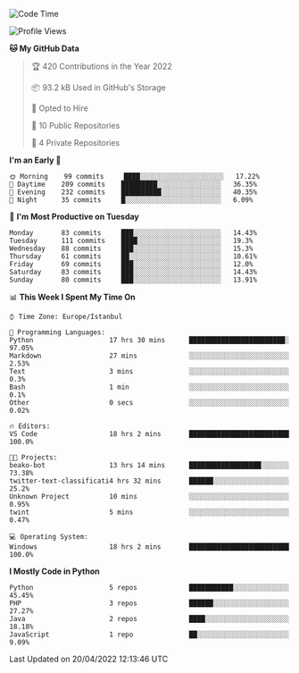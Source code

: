 <!--START_SECTION:waka-->
![Code Time](http://img.shields.io/badge/Code%20Time-171%20hrs%2013%20mins-blue)

![Profile Views](http://img.shields.io/badge/Profile%20Views-0-blue)

**🐱 My GitHub Data** 

> 🏆 420 Contributions in the Year 2022
 > 
> 📦 93.2 kB Used in GitHub's Storage 
 > 
> 💼 Opted to Hire
 > 
> 📜 10 Public Repositories 
 > 
> 🔑 4 Private Repositories  
 > 
**I'm an Early 🐤** 

```text
🌞 Morning    99 commits     ████░░░░░░░░░░░░░░░░░░░░░   17.22% 
🌆 Daytime    209 commits    █████████░░░░░░░░░░░░░░░░   36.35% 
🌃 Evening    232 commits    ██████████░░░░░░░░░░░░░░░   40.35% 
🌙 Night      35 commits     █░░░░░░░░░░░░░░░░░░░░░░░░   6.09%

```
📅 **I'm Most Productive on Tuesday** 

```text
Monday       83 commits     ███░░░░░░░░░░░░░░░░░░░░░░   14.43% 
Tuesday      111 commits    ████░░░░░░░░░░░░░░░░░░░░░   19.3% 
Wednesday    88 commits     ███░░░░░░░░░░░░░░░░░░░░░░   15.3% 
Thursday     61 commits     ██░░░░░░░░░░░░░░░░░░░░░░░   10.61% 
Friday       69 commits     ███░░░░░░░░░░░░░░░░░░░░░░   12.0% 
Saturday     83 commits     ███░░░░░░░░░░░░░░░░░░░░░░   14.43% 
Sunday       80 commits     ███░░░░░░░░░░░░░░░░░░░░░░   13.91%

```


📊 **This Week I Spent My Time On** 

```text
⌚︎ Time Zone: Europe/Istanbul

💬 Programming Languages: 
Python                   17 hrs 30 mins      ████████████████████████░   97.05% 
Markdown                 27 mins             ░░░░░░░░░░░░░░░░░░░░░░░░░   2.53% 
Text                     3 mins              ░░░░░░░░░░░░░░░░░░░░░░░░░   0.3% 
Bash                     1 min               ░░░░░░░░░░░░░░░░░░░░░░░░░   0.1% 
Other                    0 secs              ░░░░░░░░░░░░░░░░░░░░░░░░░   0.02%

🔥 Editors: 
VS Code                  18 hrs 2 mins       █████████████████████████   100.0%

🐱‍💻 Projects: 
beako-bot                13 hrs 14 mins      ██████████████████░░░░░░░   73.38% 
twitter-text-classificati4 hrs 32 mins       ██████░░░░░░░░░░░░░░░░░░░   25.2% 
Unknown Project          10 mins             ░░░░░░░░░░░░░░░░░░░░░░░░░   0.95% 
twint                    5 mins              ░░░░░░░░░░░░░░░░░░░░░░░░░   0.47%

💻 Operating System: 
Windows                  18 hrs 2 mins       █████████████████████████   100.0%

```

**I Mostly Code in Python** 

```text
Python                   5 repos             ███████████░░░░░░░░░░░░░░   45.45% 
PHP                      3 repos             ██████░░░░░░░░░░░░░░░░░░░   27.27% 
Java                     2 repos             ████░░░░░░░░░░░░░░░░░░░░░   18.18% 
JavaScript               1 repo              ██░░░░░░░░░░░░░░░░░░░░░░░   9.09%

```



 Last Updated on 20/04/2022 12:13:46 UTC
<!--END_SECTION:waka-->

<!--
**3nws/3nws** is a ✨ _special_ ✨ repository because its `README.md` (this file) appears on your GitHub profile.

Here are some ideas to get you started:

- 🔭 I’m currently working on ...
- 🌱 I’m currently learning ...
- 👯 I’m looking to collaborate on ...
- 🤔 I’m looking for help with ...
- 💬 Ask me about ...
- 📫 How to reach me: ...
- 😄 Pronouns: ...
- ⚡ Fun fact: ...
-->

